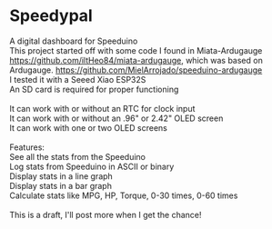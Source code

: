 # Speedypal
A digital dashboard for Speeduino
<br>
This project started off with some code I found in Miata-Ardugauge https://github.com/iltHeo84/miata-ardugauge, which was based on Ardugauge. https://github.com/MielArrojado/speeduino-ardugauge
<br>
I tested it with a Seeed Xiao ESP32S <br>
An SD card is required for proper functioning <br>
<br>
It can work with or without an RTC for clock input <br>
It can work with or without an .96" or 2.42" OLED screen <br>
It can work with one or two OLED screens <br>
<br>
Features: <br>
See all the stats from the Speeduino <br>
Log stats from Speeduino in ASCII or binary<br>
Display stats in a line graph<br>
Display stats in a bar graph<br>
Calculate stats like MPG, HP, Torque, 0-30 times, 0-60 times<br>
<br>
This is a draft, I'll post more when I get the chance! <br>
